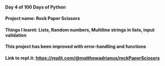 #### Day 4 of 100 Days of Python
#### Project name: Rock Paper Scissors
#### Things I learnt: Lists, Random numbers, Multiline strings in lists, input validation

#### This project has been improved with error-handling and functions
#### Link to repl.it: https://replit.com/@matthewadrianus/rockPaperScissors